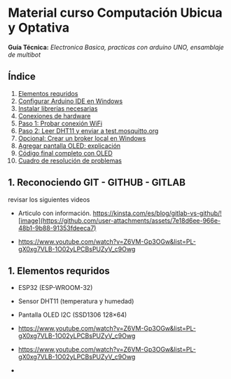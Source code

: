 # Material curso Computación Ubicua y Optativa
**Guía Técnica:** *Electronica Basica, practicas con arduino UNO, ensamblaje de multibot*

## Índice

1. [Elementos requridos](#1-elementos-requridos)  
2. [Configurar Arduino IDE en Windows](#2-configurar-arduino-ide-en-windows)  
3. [Instalar librerías necesarias](#3-instalar-librerías-necesarias)  
4. [Conexiones de hardware](#4-conexiones-de-hardware)  
5. [Paso 1: Probar conexión WiFi](#5-paso-1-probar-conexión-wifi)  
6. [Paso 2: Leer DHT11 y enviar a test.mosquitto.org](#6-paso-2-leer-dht11-y-enviar-a-testmosquittoorg)  
7. [Opcional: Crear un broker local en Windows](#7-opcional-crear-un-broker-local-en-windows)  
8. [Agregar pantalla OLED: explicación](#8-agregar-pantalla-oled-explicación)  
9. [Código final completo con OLED](#9-código-final-completo-con-oled)  
10. [Cuadro de resolución de problemas](#10-cuadro-de-resolución-de-problemas)

## 1. Reconociendo GIT - GITHUB - GITLAB
revisar los siguientes videos
- Articulo con información. https://kinsta.com/es/blog/gitlab-vs-github/![image](https://github.com/user-attachments/assets/7e18d6ee-966e-48b1-9b88-91353fdeeca7)

- https://www.youtube.com/watch?v=Z6VM-Gp3OGw&list=PL-gX0xg7VLB-1O02yLPCBsPUZyV_c9Owg
  
## 1. Elementos requridos

- ESP32 (ESP-WROOM-32)
- Sensor DHT11 (temperatura y humedad)
- Pantalla OLED I2C (SSD1306 128×64)

- https://www.youtube.com/watch?v=Z6VM-Gp3OGw&list=PL-gX0xg7VLB-1O02yLPCBsPUZyV_c9Owg

- https://www.youtube.com/watch?v=Z6VM-Gp3OGw&list=PL-gX0xg7VLB-1O02yLPCBsPUZyV_c9Owg
- 
